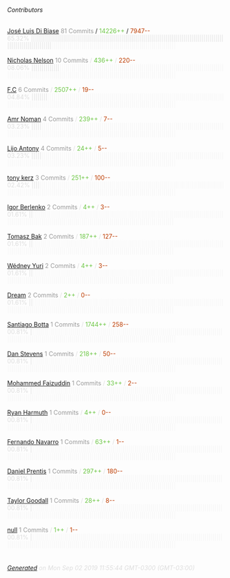 ###### Contributors
[José Luis Di Biase](https://github.com/josx)
<font color="#999">81 Commits</font> / <font color="#6cc644">14226++</font> / <font color="#bd3c00"> 7947--</font>
<font color="#dedede">65.32%&nbsp;<font color="#dedede">||||||||||||||||||||||||||||||||||||||||||||||||||||||||||||||||||||||||||||||||||||||||||||||||||||||||||||||||||||||</font><font color="#f4f4f4">||||||||||||||||||||||||||||||||||||||||||||||||||||||||||||||</font><br><br>
[Nicholas Nelson](https://github.com/nicholasnelson)
<font color="#999">10 Commits</font> / <font color="#6cc644">436++</font> / <font color="#bd3c00"> 220--</font>
<font color="#dedede">08.06%&nbsp;<font color="#dedede">||||||||||||||</font><font color="#f4f4f4">||||||||||||||||||||||||||||||||||||||||||||||||||||||||||||||||||||||||||||||||||||||||||||||||||||||||||||||||||||||||||||||||||||||||||||||||||||||||||||||||||||||</font><br><br>
[F.C](https://github.com/fonzarely)
<font color="#999">6 Commits</font> / <font color="#6cc644">2507++</font> / <font color="#bd3c00"> 19--</font>
<font color="#dedede">04.84%&nbsp;<font color="#dedede">||||||||</font><font color="#f4f4f4">||||||||||||||||||||||||||||||||||||||||||||||||||||||||||||||||||||||||||||||||||||||||||||||||||||||||||||||||||||||||||||||||||||||||||||||||||||||||||||||||||||||||||||</font><br><br>
[Amr Noman](https://github.com/AmrN)
<font color="#999">4 Commits</font> / <font color="#6cc644">239++</font> / <font color="#bd3c00"> 7--</font>
<font color="#dedede">03.23%&nbsp;<font color="#dedede">|||||</font><font color="#f4f4f4">|||||||||||||||||||||||||||||||||||||||||||||||||||||||||||||||||||||||||||||||||||||||||||||||||||||||||||||||||||||||||||||||||||||||||||||||||||||||||||||||||||||||||||||||</font><br><br>
[Lijo Antony](https://github.com/lijoantony)
<font color="#999">4 Commits</font> / <font color="#6cc644">24++</font> / <font color="#bd3c00"> 5--</font>
<font color="#dedede">03.23%&nbsp;<font color="#dedede">|||||</font><font color="#f4f4f4">|||||||||||||||||||||||||||||||||||||||||||||||||||||||||||||||||||||||||||||||||||||||||||||||||||||||||||||||||||||||||||||||||||||||||||||||||||||||||||||||||||||||||||||||</font><br><br>
[tony kerz](https://github.com/tony-kerz)
<font color="#999">3 Commits</font> / <font color="#6cc644">251++</font> / <font color="#bd3c00"> 100--</font>
<font color="#dedede">02.42%&nbsp;<font color="#dedede">||||</font><font color="#f4f4f4">||||||||||||||||||||||||||||||||||||||||||||||||||||||||||||||||||||||||||||||||||||||||||||||||||||||||||||||||||||||||||||||||||||||||||||||||||||||||||||||||||||||||||||||||</font><br><br>
[Igor Berlenko](https://github.com/7flash)
<font color="#999">2 Commits</font> / <font color="#6cc644">4++</font> / <font color="#bd3c00"> 3--</font>
<font color="#dedede">01.61%&nbsp;<font color="#dedede">||</font><font color="#f4f4f4">||||||||||||||||||||||||||||||||||||||||||||||||||||||||||||||||||||||||||||||||||||||||||||||||||||||||||||||||||||||||||||||||||||||||||||||||||||||||||||||||||||||||||||||||||</font><br><br>
[Tomasz Bak](https://github.com/tb)
<font color="#999">2 Commits</font> / <font color="#6cc644">187++</font> / <font color="#bd3c00"> 127--</font>
<font color="#dedede">01.61%&nbsp;<font color="#dedede">||</font><font color="#f4f4f4">||||||||||||||||||||||||||||||||||||||||||||||||||||||||||||||||||||||||||||||||||||||||||||||||||||||||||||||||||||||||||||||||||||||||||||||||||||||||||||||||||||||||||||||||||</font><br><br>
[Wédney Yuri](https://github.com/wedneyyuri)
<font color="#999">2 Commits</font> / <font color="#6cc644">4++</font> / <font color="#bd3c00"> 3--</font>
<font color="#dedede">01.61%&nbsp;<font color="#dedede">||</font><font color="#f4f4f4">||||||||||||||||||||||||||||||||||||||||||||||||||||||||||||||||||||||||||||||||||||||||||||||||||||||||||||||||||||||||||||||||||||||||||||||||||||||||||||||||||||||||||||||||||</font><br><br>
[Dream](https://github.com/dreamrace)
<font color="#999">2 Commits</font> / <font color="#6cc644">2++</font> / <font color="#bd3c00"> 0--</font>
<font color="#dedede">01.61%&nbsp;<font color="#dedede">||</font><font color="#f4f4f4">||||||||||||||||||||||||||||||||||||||||||||||||||||||||||||||||||||||||||||||||||||||||||||||||||||||||||||||||||||||||||||||||||||||||||||||||||||||||||||||||||||||||||||||||||</font><br><br>
[Santiago Botta](https://github.com/sgobotta)
<font color="#999">1 Commits</font> / <font color="#6cc644">1744++</font> / <font color="#bd3c00"> 258--</font>
<font color="#dedede">00.81%&nbsp;<font color="#dedede">|</font><font color="#f4f4f4">|||||||||||||||||||||||||||||||||||||||||||||||||||||||||||||||||||||||||||||||||||||||||||||||||||||||||||||||||||||||||||||||||||||||||||||||||||||||||||||||||||||||||||||||||||</font><br><br>
[Dan Stevens](https://github.com/DanStorm)
<font color="#999">1 Commits</font> / <font color="#6cc644">218++</font> / <font color="#bd3c00"> 50--</font>
<font color="#dedede">00.81%&nbsp;<font color="#dedede">|</font><font color="#f4f4f4">|||||||||||||||||||||||||||||||||||||||||||||||||||||||||||||||||||||||||||||||||||||||||||||||||||||||||||||||||||||||||||||||||||||||||||||||||||||||||||||||||||||||||||||||||||</font><br><br>
[Mohammed Faizuddin](https://github.com/TheHyphen)
<font color="#999">1 Commits</font> / <font color="#6cc644">33++</font> / <font color="#bd3c00"> 2--</font>
<font color="#dedede">00.81%&nbsp;<font color="#dedede">|</font><font color="#f4f4f4">|||||||||||||||||||||||||||||||||||||||||||||||||||||||||||||||||||||||||||||||||||||||||||||||||||||||||||||||||||||||||||||||||||||||||||||||||||||||||||||||||||||||||||||||||||</font><br><br>
[Ryan Harmuth](https://github.com/Ryanthegiantlion)
<font color="#999">1 Commits</font> / <font color="#6cc644">4++</font> / <font color="#bd3c00"> 0--</font>
<font color="#dedede">00.81%&nbsp;<font color="#dedede">|</font><font color="#f4f4f4">|||||||||||||||||||||||||||||||||||||||||||||||||||||||||||||||||||||||||||||||||||||||||||||||||||||||||||||||||||||||||||||||||||||||||||||||||||||||||||||||||||||||||||||||||||</font><br><br>
[Fernando Navarro](https://github.com/kfern)
<font color="#999">1 Commits</font> / <font color="#6cc644">63++</font> / <font color="#bd3c00"> 1--</font>
<font color="#dedede">00.81%&nbsp;<font color="#dedede">|</font><font color="#f4f4f4">|||||||||||||||||||||||||||||||||||||||||||||||||||||||||||||||||||||||||||||||||||||||||||||||||||||||||||||||||||||||||||||||||||||||||||||||||||||||||||||||||||||||||||||||||||</font><br><br>
[Daniel Prentis](https://github.com/dprentis)
<font color="#999">1 Commits</font> / <font color="#6cc644">297++</font> / <font color="#bd3c00"> 180--</font>
<font color="#dedede">00.81%&nbsp;<font color="#dedede">|</font><font color="#f4f4f4">|||||||||||||||||||||||||||||||||||||||||||||||||||||||||||||||||||||||||||||||||||||||||||||||||||||||||||||||||||||||||||||||||||||||||||||||||||||||||||||||||||||||||||||||||||</font><br><br>
[Taylor Goodall](https://github.com/taylorgoodallau)
<font color="#999">1 Commits</font> / <font color="#6cc644">28++</font> / <font color="#bd3c00"> 8--</font>
<font color="#dedede">00.81%&nbsp;<font color="#dedede">|</font><font color="#f4f4f4">|||||||||||||||||||||||||||||||||||||||||||||||||||||||||||||||||||||||||||||||||||||||||||||||||||||||||||||||||||||||||||||||||||||||||||||||||||||||||||||||||||||||||||||||||||</font><br><br>
[null](https://github.com/nhkhanh)
<font color="#999">1 Commits</font> / <font color="#6cc644">1++</font> / <font color="#bd3c00"> 1--</font>
<font color="#dedede">00.81%&nbsp;<font color="#dedede">|</font><font color="#f4f4f4">|||||||||||||||||||||||||||||||||||||||||||||||||||||||||||||||||||||||||||||||||||||||||||||||||||||||||||||||||||||||||||||||||||||||||||||||||||||||||||||||||||||||||||||||||||</font><br><br>
###### [Generated](https://github.com/jakeleboeuf/contributor) on Mon Sep 02 2019 11:55:44 GMT-0300 (GMT-03:00)